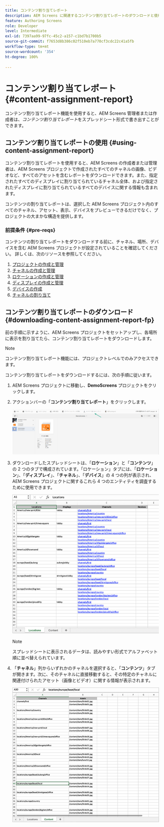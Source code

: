 ```yaml
---
title: コンテンツ割り当てレポート
description: AEM Screens に関連するコンテンツ割り当てレポートのダウンロードと使用法について説明します。
feature: Authoring Screens
role: Developer
level: Intermediate
exl-id: 7397aa99-97fc-45c2-a157-c1bd7b1700b5
source-git-commit: f7653d8b386c02f510eb7a770cf3cdc22c41a5fb
workflow-type: tm+mt
source-wordcount: '354'
ht-degree: 100%

---
```


# コンテンツ割り当てレポート {#content-assignment-report}

コンテンツ割り当てレポート機能を使用すると、AEM Screens 管理者または作成者は、*コンテンツ割り当てレポート*&#x200B;をスプレッドシート形式で書き出すことができます。

## コンテンツ割り当てレポートの使用 {#using-content-assignment-report}

コンテンツ割り当てレポートを使用すると、AEM Screens の作成者または管理者は、AEM Screens プロジェクトで作成されたすべてのチャネルの画像、ビデオなど、すべてのアセットを含むレポートをダウンロードできます。また、指定されたすべてのディスプレイに割り当てられているチャネル全体、および指定されたディスプレイに割り当てられているすべてのデバイスに関する情報も含まれます。

コンテンツの割り当てレポートは、選択した AEM Screens プロジェクト内のすべてのチャネル、アセット、表示、デバイスをプレビューできるだけでなく、プロジェクトの大まかな構造を提供します。


### 前提条件 {#pre-reqs}

コンテンツの割り当てレポートをダウンロードする前に、チャネル、場所、デバイスを含む AEM Screens プロジェクトが設定されていることを確認してください。
詳しくは、次のリソースを参照してください。

1. [プロジェクトの作成と管理](/help/user-guide/creating-a-screens-project.md)
1. [チャネルの作成と管理](/help/user-guide/managing-channels.md)
1. [ロケーションの作成と管理](/help/user-guide/managing-locations.md)
1. [ディスプレイの作成と管理](/help/user-guide/managing-displays.md)
1. [デバイスの作成](/help/user-guide/managing-devices.md)
1. [チャネルの割り当て](/help/user-guide/channel-assignment-latest-fp.md)


## コンテンツ割り当てレポートのダウンロード {#downloading-content-assignment-report-fp}

前の手順に示すように、AEM Screens プロジェクトをセットアップし、各場所に表示を割り当てたら、コンテンツ割り当てレポートをダウンロードします。

>[!NOTE]
>コンテンツ割り当てレポート機能には、プロジェクトレベルでのみアクセスできます。

コンテンツ割り当てレポートをダウンロードするには、次の手順に従います。

1. AEM Screens プロジェクトに移動し、**DemoScreens** プロジェクトをクリックします。

1. アクションバーの「**コンテンツ割り当てレポート**」をクリックします。

   ![画像](/help/user-guide/assets/content-assignment-report/can-download.png)

1. ダウンロードしたスプレッドシートは、「**ロケーション**」と「**コンテンツ**」の 2 つのタブで構成されています。「ロケーション」タブには、「**ロケーション**」、「**ディスプレイ**」、「**チャネル**」、「**デバイス**」の 4 つの列が表示され、AEM Screens プロジェクトに関するこれら 4 つのエンティティを調査するために使用できます。

   ![画像](/help/user-guide/assets/content-assignment-report/report-sheet1.png)

   >[!NOTE]
   >スプレッドシートに表示されるデータは、読みやすい形式でアルファベット順に並べ替えられています。

1. 「**チャネル**」列からいずれかのチャネルを選択すると、「**コンテンツ**」タブが開きます。次に、そのチャネルに直接移動すると、その特定のチャネルに関連付けられたアセット（画像とビデオ）に関する情報が表示されます。

   ![画像](/help/user-guide/assets/content-assignment-report/report-sheet2.png)

